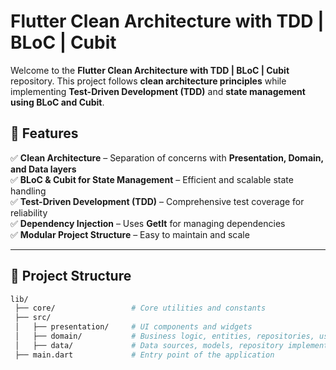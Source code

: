 # Flutter Clean Architecture with TDD | BLoC | Cubit  

Welcome to the **Flutter Clean Architecture with TDD | BLoC | Cubit** repository. This project follows **clean architecture principles** while implementing **Test-Driven Development (TDD)** and **state management using BLoC and Cubit**.  

## 📌 Features  

✅ **Clean Architecture** – Separation of concerns with **Presentation, Domain, and Data layers**  
✅ **BLoC & Cubit for State Management** – Efficient and scalable state handling  
✅ **Test-Driven Development (TDD)** – Comprehensive test coverage for reliability  
✅ **Dependency Injection** – Uses **GetIt** for managing dependencies  
✅ **Modular Project Structure** – Easy to maintain and scale  

---

## 📂 Project Structure  

```bash
lib/
 ├── core/                 # Core utilities and constants
 ├── src/
 │   ├── presentation/     # UI components and widgets
 │   ├── domain/           # Business logic, entities, repositories, use cases
 │   ├── data/             # Data sources, models, repository implementations
 ├── main.dart             # Entry point of the application
